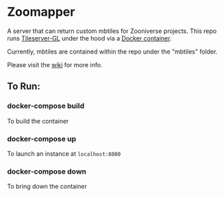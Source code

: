# Zoomapper
A server that can return custom mbtiles for Zooniverse projects. This repo runs [Tileserver-GL](https://github.com/maptiler/tileserver-gl) under the hood via a [Docker container](https://hub.docker.com/r/klokantech/tileserver-gl).

Currently, mbtiles are contained within the repo under the "mbtiles" folder.

Please visit the [wiki](https://github.com/zooniverse/zoomapper/wiki) for more info.

## To Run:

### docker-compose build
To build the container

### docker-compose up
To launch an instance at `localhost:8080`

### docker-compose down
To bring down the container
